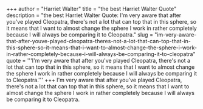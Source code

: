 +++
author = "Harriet Walter"
title = "the best Harriet Walter Quote"
description = "the best Harriet Walter Quote: I'm very aware that after you've played Cleopatra, there's not a lot that can top that in this sphere, so it means that I want to almost change the sphere I work in rather completely because I will always be comparing it to Cleopatra."
slug = "im-very-aware-that-after-youve-played-cleopatra-theres-not-a-lot-that-can-top-that-in-this-sphere-so-it-means-that-i-want-to-almost-change-the-sphere-i-work-in-rather-completely-because-i-will-always-be-comparing-it-to-cleopatra"
quote = '''I'm very aware that after you've played Cleopatra, there's not a lot that can top that in this sphere, so it means that I want to almost change the sphere I work in rather completely because I will always be comparing it to Cleopatra.'''
+++
I'm very aware that after you've played Cleopatra, there's not a lot that can top that in this sphere, so it means that I want to almost change the sphere I work in rather completely because I will always be comparing it to Cleopatra.
